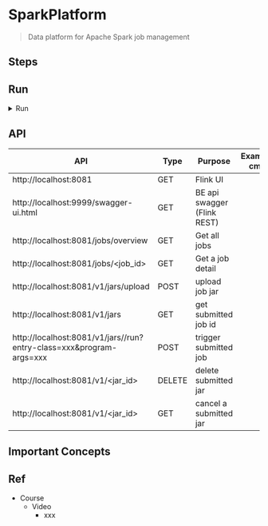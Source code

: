 # SparkPlatform
> Data platform for Apache Spark job management


## Steps


## Run

<details>
<summary>Run</summary>

```bash
#---------------------------
# Run app
#---------------------------

# build
mvn package

# run
java -jar <built_jar>
```

```bash

#---------------------------
# Spark Ref cmd
#---------------------------

# launch spark local master
cd /Users/yennanliu/spark-3.3.4-bin-hadoop3/sbin
bash start-master.sh
#bash start-all.sh
bash start-slave.sh

# stop spark local master
bash stop-master.sh
# bash stop-all.sh
bash stop-slave.sh


# UI : http://localhost:8080/


# run example job
cd /Users/yennanliu/spark-3.3.4-bin-hadoop3

bash bin/spark-submit \
  --class org.apache.spark.examples.SparkPi \
  --master spark://yennanliudeMacBook-Air.local:7077 \
  --deploy-mode cluster \
  --supervise \
  --executor-memory 20G \
  --total-executor-cores 100 \
  examples/jars/spark-examples_2.12-3.3.4.jar \
  1000
```


```bash

#---------------------------
# Flink Ref cmd
#---------------------------


# download flink
# https://nightlies.apache.org/flink/flink-docs-release-1.17/zh/docs/try-flink/local_installation/

cd flink-1.17.2


# start cluster
bash bin/start-cluster.sh

# Flink UI : http://localhost:8081/

# submit example job
bash bin/flink run examples/streaming/WordCount.jar

bash bin/flink run examples/streaming/TopSpeedWindowing.jar

# stop cluster
bash bin/stop-cluster.sh


# curl upload a jar
# curl -X POST -H "Expect:" -F "@jarfile=/Users/yennanliu/flink-1.17.2/examples/streaming/StateMachineExample.jar" http://localhost:8081/jars/upload

# https://juejin.cn/s/flink%20rest%20api%20upload%20jar

cd examples

# How to upload multiple files at once using Curl?
# https://reqbin.com/req/c-dot4w5a2/curl-post-file
# curl [URL] -F file1=@filename1 -F file2=@filename2 -F file3=@filename3

curl -X POST -H "Expect:" -F "jarfile=@streaming/StateMachineExample.jar" http://localhost:8081/jars/upload

curl -X POST -H "Expect:" -F "jarfile=@table/StreamSQLExample.jar" http://localhost:8081/jars/upload

curl -X POST -F "jarfile=@table/StreamSQLExample.jar" http://localhost:8081/jars/upload
```
</details>

## API

| API | Type | Purpose | Example cmd | Comment|
| ----- | -------- | ---- | ----- | ---- |
| http://localhost:8081 | GET| Flink UI  | |
| http://localhost:9999/swagger-ui.html | GET| BE api swagger (Flink REST) | |
| http://localhost:8081/jobs/overview | GET| Get all jobs  | |
| http://localhost:8081/jobs/<job_id> | GET| Get a job detail | |
| http://localhost:8081/v1/jars/upload | POST | upload job jar| |
| http://localhost:8081/v1/jars | GET | get submitted job id |
| http://localhost:8081/v1/jars/<id>/run?entry-class=xxx&program-args=xxx| POST | trigger submitted job |
| http://localhost:8081/v1/<jar_id> | DELETE | delete submitted jar |
| http://localhost:8081/v1/<jar_id> | GET | cancel a submitted jar |




## Important Concepts

## Ref

- Course
    - Video
        - xxx
